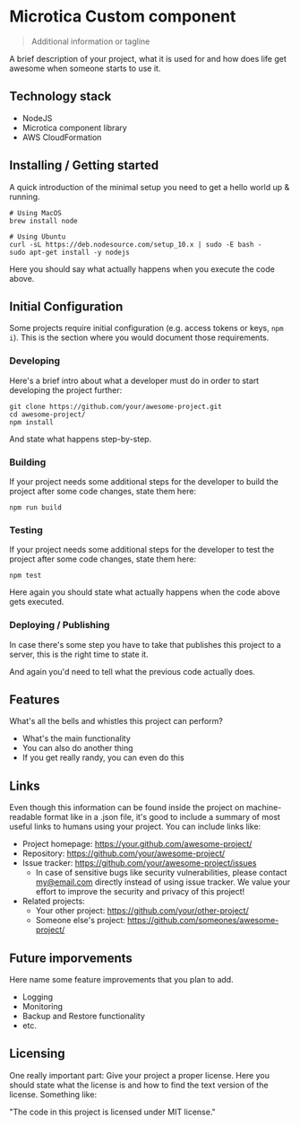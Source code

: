 # Microtica Custom component
> Additional information or tagline

A brief description of your project, what it is used for and how does life get
awesome when someone starts to use it.

## Technology stack
- NodeJS
- Microtica component library
- AWS CloudFormation

## Installing / Getting started

A quick introduction of the minimal setup you need to get a hello world up &
running.

```shell
# Using MacOS
brew install node

# Using Ubuntu
curl -sL https://deb.nodesource.com/setup_10.x | sudo -E bash -
sudo apt-get install -y nodejs
```

Here you should say what actually happens when you execute the code above.

## Initial Configuration

Some projects require initial configuration (e.g. access tokens or keys, `npm i`).
This is the section where you would document those requirements.

### Developing

Here's a brief intro about what a developer must do in order to start developing
the project further:

```shell
git clone https://github.com/your/awesome-project.git
cd awesome-project/
npm install
```

And state what happens step-by-step.

### Building

If your project needs some additional steps for the developer to build the
project after some code changes, state them here:

```shell
npm run build
```

### Testing

If your project needs some additional steps for the developer to test the
project after some code changes, state them here:

```shell
npm test
```

Here again you should state what actually happens when the code above gets
executed.

### Deploying / Publishing

In case there's some step you have to take that publishes this project to a
server, this is the right time to state it.

And again you'd need to tell what the previous code actually does.

## Features

What's all the bells and whistles this project can perform?
* What's the main functionality
* You can also do another thing
* If you get really randy, you can even do this

## Links

Even though this information can be found inside the project on machine-readable
format like in a .json file, it's good to include a summary of most useful
links to humans using your project. You can include links like:

- Project homepage: https://your.github.com/awesome-project/
- Repository: https://github.com/your/awesome-project/
- Issue tracker: https://github.com/your/awesome-project/issues
  - In case of sensitive bugs like security vulnerabilities, please contact
    my@email.com directly instead of using issue tracker. We value your effort
    to improve the security and privacy of this project!
- Related projects:
  - Your other project: https://github.com/your/other-project/
  - Someone else's project: https://github.com/someones/awesome-project/

## Future imporvements

Here name some feature improvements that you plan to add.
* Logging
* Monitoring
* Backup and Restore functionality
* etc.

## Licensing

One really important part: Give your project a proper license. Here you should
state what the license is and how to find the text version of the license.
Something like:

"The code in this project is licensed under MIT license."